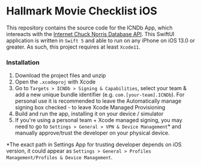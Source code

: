# Hallmark Movie Checklist iOS

This repository contains the source code for the ICNDb App, which intereacts with the [Internet Chuck Norris Database API](http://www.icndb.com/api/). This SwiftUI application is written in `Swift 5` and able to run on any iPhone on iOS 13.0 or greater. As such, this project requires at least `Xcode11`. 

### Installation

1. Download the project files and unzip
2. Open the `.xcodeproj` with Xcode
3. Go to `Targets > ICNDb > Signing & Capabilities`, select your team & add a new unique bundle identifier (e.g. `com.[your-team].ICNDb`). For personal use it is recommended to leave the Automatically manage signing box checked - to leave Xcode Managed Provisioning
4. Build and run the app, installing it on your device / simulator
5. If you're using a personal team + Xcode managed signing, you may need to go to `Settings > General > VPN & Device Management`\* and manually approve/trust the developer on your physical device.



\*The exact path in Settings App for trusting developer depends on iOS version, it could appear as `Settings > General > Profiles Management/Profiles & Device Management`.